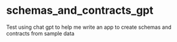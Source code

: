 # schemas_and_contracts_gpt
Test using chat gpt to help me write an app to create schemas and contracts from sample data
